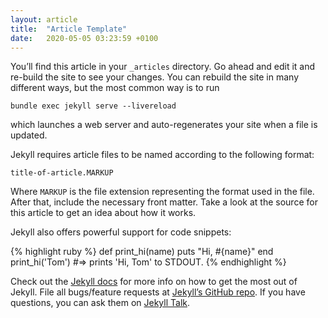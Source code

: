 ```yaml
---
layout: article
title:  "Article Template"
date:   2020-05-05 03:23:59 +0100
---
```

You’ll find this article in your `_articles` directory. 
Go ahead and edit it and re-build the site to see your changes. 
You can rebuild the site in many different ways, but the most common way is to run 

`bundle exec jekyll serve --livereload`

which launches a web server and auto-regenerates your site when a file is updated.

Jekyll requires article files to be named according to the following format:

`title-of-article.MARKUP`

Where  `MARKUP` is the file extension representing the format used in the file. After that, include the necessary front matter. Take a look at the source for this article to get an idea about how it works.

Jekyll also offers powerful support for code snippets:

{% highlight ruby %}
def print_hi(name)
  puts "Hi, #{name}"
end
print_hi('Tom')
#=> prints 'Hi, Tom' to STDOUT.
{% endhighlight %}

Check out the [Jekyll docs][jekyll-docs] for more info on how to get the most out of Jekyll. 
File all bugs/feature requests at [Jekyll’s GitHub repo][jekyll-gh]. 
If you have questions, you can ask them on [Jekyll Talk][jekyll-talk].

[jekyll-docs]: https://jekyllrb.com/docs/home
[jekyll-gh]:   https://github.com/jekyll/jekyll
[jekyll-talk]: https://talk.jekyllrb.com/
